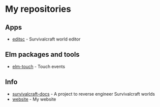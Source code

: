 # My repositories

## Apps
* [editsc](https://github.com/dullbananas/editsc) - Survivalcraft world editor

## Elm packages and tools
* [elm-touch](https://github.com/dullbananas/elm-touch) - Touch events

## Info
* [survivalcraft-docs](https://github.com/dullbananas/survivalcraft-docs/wiki) - A project to reverse engineer Survivalcraft worlds
* [website](https://github.com/dullbananas/website) - My website
